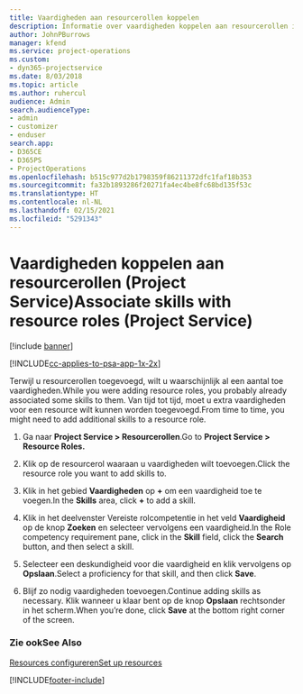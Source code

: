 ```yaml
---
title: Vaardigheden aan resourcerollen koppelen
description: Informatie over vaardigheden koppelen aan resourcerollen in Project Service
author: JohnPBurrows
manager: kfend
ms.service: project-operations
ms.custom:
- dyn365-projectservice
ms.date: 8/03/2018
ms.topic: article
ms.author: ruhercul
audience: Admin
search.audienceType:
- admin
- customizer
- enduser
search.app:
- D365CE
- D365PS
- ProjectOperations
ms.openlocfilehash: b515c977d2b1798359f86211372dfc1faf18b353
ms.sourcegitcommit: fa32b1893286f20271fa4ec4be8fc68bd135f53c
ms.translationtype: HT
ms.contentlocale: nl-NL
ms.lasthandoff: 02/15/2021
ms.locfileid: "5291343"
---
```

# <a name="associate-skills-with-resource-roles-project-service"></a><span data-ttu-id="ebf24-103">Vaardigheden koppelen aan resourcerollen (Project Service)</span><span class="sxs-lookup"><span data-stu-id="ebf24-103">Associate skills with resource roles (Project Service)</span></span>

[!include [banner](../includes/psa-now-project-operations.md)]

[!INCLUDE[cc-applies-to-psa-app-1x-2x](../includes/cc-applies-to-psa-app-1x-2x.md)]

<span data-ttu-id="ebf24-104">Terwijl u resourcerollen toegevoegd, wilt u waarschijnlijk al een aantal toe vaardigheden.</span><span class="sxs-lookup"><span data-stu-id="ebf24-104">While you were adding resource roles, you probably already associated some skills to them.</span></span> <span data-ttu-id="ebf24-105">Van tijd tot tijd, moet u extra vaardigheden voor een resource wilt kunnen worden toegevoegd.</span><span class="sxs-lookup"><span data-stu-id="ebf24-105">From time to time, you might need to add additional skills to a resource role.</span></span>  
  
1.  <span data-ttu-id="ebf24-106">Ga naar **Project Service > Resourcerollen**.</span><span class="sxs-lookup"><span data-stu-id="ebf24-106">Go to **Project Service > Resource Roles.**</span></span>  
  
2.  <span data-ttu-id="ebf24-107">Klik op de resourcerol waaraan u vaardigheden wilt toevoegen.</span><span class="sxs-lookup"><span data-stu-id="ebf24-107">Click the resource role you want to add skills to.</span></span>  
  
3.  <span data-ttu-id="ebf24-108">Klik in het gebied **Vaardigheden** op **+** om een vaardigheid toe te voegen.</span><span class="sxs-lookup"><span data-stu-id="ebf24-108">In the **Skills** area, click **+** to add a skill.</span></span>  
  
4.  <span data-ttu-id="ebf24-109">Klik in het deelvenster Vereiste rolcompetentie in het veld **Vaardigheid** op de knop **Zoeken** en selecteer vervolgens een vaardigheid.</span><span class="sxs-lookup"><span data-stu-id="ebf24-109">In the Role competency requirement pane, click in the **Skill** field, click the **Search** button,  and then select a skill.</span></span>  
  
5.  <span data-ttu-id="ebf24-110">Selecteer een deskundigheid voor die vaardigheid en klik vervolgens op **Opslaan**.</span><span class="sxs-lookup"><span data-stu-id="ebf24-110">Select a proficiency for that skill, and then click **Save**.</span></span>  
  
6.  <span data-ttu-id="ebf24-111">Blijf zo nodig vaardigheden toevoegen.</span><span class="sxs-lookup"><span data-stu-id="ebf24-111">Continue adding skills as necessary.</span></span> <span data-ttu-id="ebf24-112">Klik wanneer u klaar bent op de knop **Opslaan** rechtsonder in het scherm.</span><span class="sxs-lookup"><span data-stu-id="ebf24-112">When you’re done, click **Save** at the bottom right corner of the screen.</span></span>  
  
### <a name="see-also"></a><span data-ttu-id="ebf24-113">Zie ook</span><span class="sxs-lookup"><span data-stu-id="ebf24-113">See Also</span></span>  
 [<span data-ttu-id="ebf24-114">Resources configureren</span><span class="sxs-lookup"><span data-stu-id="ebf24-114">Set up resources</span></span>](../psa/set-up-resources.md)


[!INCLUDE[footer-include](../includes/footer-banner.md)]